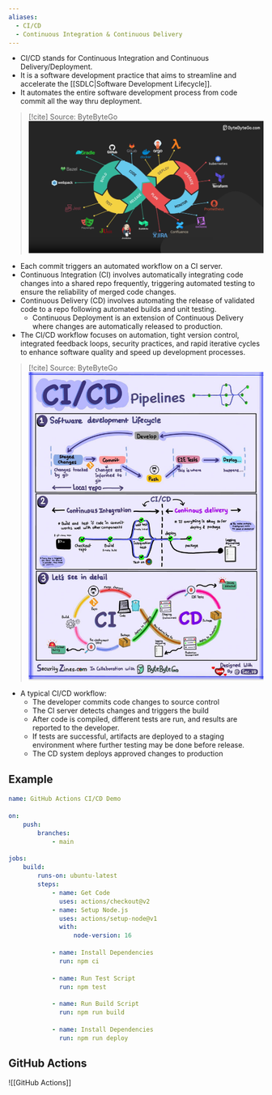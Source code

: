 ```yaml
---
aliases:
  - CI/CD
  - Continuous Integration & Continuous Delivery
---
```


- CI/CD stands for Continuous Integration and Continuous Delivery/Deployment.
- It is a software development practice that aims to streamline and accelerate the [[SDLC|Software Development Lifecycle]].
- It automates the entire software development process from code commit all the way thru deployment.

> [!cite] Source: ByteByteGo
> ![CI/CD](assets/images/ci-cd.png)

- Each commit triggers an automated workflow on a CI server.
- Continuous Integration (CI) involves automatically integrating code changes into a shared repo frequently, triggering automated testing to ensure the reliability of merged code changes.
- Continuous Delivery (CD) involves automating the release of validated code to a repo following automated builds and unit testing. 
    - Continuous Deployment is an extension of Continuous Delivery where changes are automatically released to production.
- The CI/CD workflow focuses on automation, tight version control, integrated feedback loops, security practices, and rapid iterative cycles to enhance software quality and speed up development processes.

> [!cite] Source: ByteByteGo
> ![CI/CD Pipelines](assets/images/ci-cd.pipeline.jpg)

- A typical CI/CD workflow:
    - The developer commits code changes to source control
    - The CI server detects changes and triggers the build
    - After code is compiled, different tests are run, and results are reported to the developer.
    - If tests are successful, artifacts are deployed to a staging environment where further testing may be done before release.
    - The CD system deploys approved changes to production

## Example

```yml
name: GitHub Actions CI/CD Demo

on:
    push: 
        branches: 
            - main

jobs:
    build:
        runs-on: ubuntu-latest
        steps:
            - name: Get Code
              uses: actions/checkout@v2
            - name: Setup Node.js
              uses: actions/setup-node@v1
              with:
                  node-version: 16
                  
            - name: Install Dependencies
              run: npm ci
            
            - name: Run Test Script
              run: npm test
            
            - name: Run Build Script
              run: npm run build
              
            - name: Install Dependencies
              run: npm run deploy
```

## GitHub Actions

![[GitHub Actions]]
